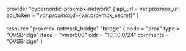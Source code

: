 provider "cybernordic-proxmox-network" {
  api_url   = var.proxmox_url
  api_token = "${var.proxmox_id}=${var.proxmox_secret}"
}

resource "proxmox-network_bridge" "bridge" {
  node              = "prox"
  type              = "OVSBridge"
  iface             = "vmbr500"
  cidr              = "10.1.0.0/24"
  comments          = "OVSBridge"
}